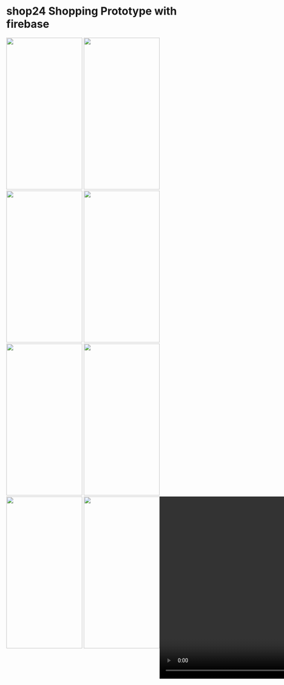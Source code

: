 # shop24 Shopping Prototype  with firebase 



<span margin="5px">
  <img width="200" height="400"src="https://user-images.githubusercontent.com/17641451/225476389-db6c93d6-cd5a-47ef-822f-90fc4f9b82b4.png">
</span>

<span margin="5px">
  <img width="200" height="400"src="https://user-images.githubusercontent.com/17641451/225476427-6877a8a2-ce9b-4304-bee2-26c9fe004b03.png">
</span>
<span margin="5px">
  <img width="200" height="400"src="https://user-images.githubusercontent.com/17641451/225476446-5636061d-544a-43ce-8590-261683a92025.png">
</span>
<span margin="5px">
  <img width="200" height="400"src="https://user-images.githubusercontent.com/17641451/225476456-b9ff15f5-c66b-4595-b76b-a4e062c178f9.png">
</span>
<span margin="5px">
  <img width="200" height="400"src="https://user-images.githubusercontent.com/17641451/225476458-06d9605c-3e15-4e72-af37-ba906f0a1098.png">
</span>
<span margin="5px">
  <img width="200" height="400"src="https://user-images.githubusercontent.com/17641451/225476463-1b128653-c0c4-43fa-8cd5-2b1b704c610d.png">
</span>

<span margin="5px">
  <img width="200" height="400"src="https://user-images.githubusercontent.com/17641451/225476473-c065373f-8a51-4152-88fc-2063722a9cdb.png">
</span>
<span margin="5px">
  <img width="200" height="400"src="https://user-images.githubusercontent.com/17641451/225476482-d8fe6d65-4368-4989-a37c-d9d9e45e135b.png">
</span>


<video autoplay loop style="width:100%; height: auto; position:absolute; z-index: -1;">
  <source src="https://user-images.githubusercontent.com/17641451/225478170-25b4a219-d3f1-4841-8983-8527f3302045.mp4" type="video/mp4" />
  <img src="https://user-images.githubusercontent.com/17641451/225476389-db6c93d6-cd5a-47ef-822f-90fc4f9b82b4.png">
</video>


